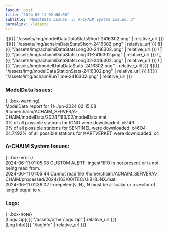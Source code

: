 ```yaml
---
layout: post
title: "2024-06-11 02:00:00"
subtitle: "ModelData Issues: 3; A-CHAIM System Issues: 3"
permalink: /latest/
---
```


![]({{ "/assets/img/modelDataDataStatsShort-2416302.png" | relative_url }})
![]({{ "/assets/img/achaimDataStatsShort-2416302.png" | relative_url }})
![]({{ "/assets/img/achaimDataStatsLong00-2416302.png" | relative_url }})
![]({{ "/assets/img/achaimDataStatsLong01-2416302.png" | relative_url }})
![]({{ "/assets/img/achaimDataStatsLong02-2416302.png" | relative_url }})
![]({{ "/assets/img/modelDataDataStats-2416302.png" | relative_url }})
![]({{ "/assets/img/modelDataStationStats-2416302.png" | relative_url }})
![]({{ "/assets/img/achaimRunTime-2416302.png" | relative_url }})


### ModelData Issues:  
  
{: .box-warning}  
 ModelData report for 11-Jun-2024 02:15:08   
 /home/chaim/ACHAIM_SERVER/A-CHAIM/modelData/2024/163/02/modelData.mat   
 0% of all possible stations for IONO were downloaded. x5149   
 0% of all possible stations for SENTINEL were downloaded. x4604   
 24.7492% of all possible stations for KARTVERKET were downloaded. x4   
  
### A-CHAIM System Issues:  
  
{: .box-error}  
2024-06-11 01:05:08 CUSTOM ALERT: ingestFIFO is not present or is not being read from.  
2024-06-11 01:05:44 Cannot read file /home/chaim/ACHAIM_SERVER/A-CHAIM/processed/2024/163/00/TEC/UIB-BJNX.mat.  
2024-06-11 01:38:02 In repelem(v, N), N must be a scalar or a vector of length equal to v.  

### Logs:  
  
{: .box-note}  
[Logs.zip]({{ "/assets/other/logs.zip" | relative_url }})  
[Log Info]({{ "/logInfo" | relative_url }})  
